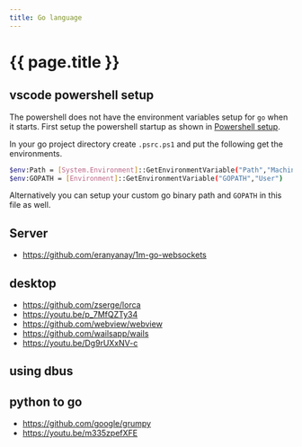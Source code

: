 ```yaml
---
title: Go language
---
```


# {{ page.title }}



## vscode powershell setup
The powershell does not have the environment variables setup for `go` when it starts.
First setup the powershell startup as shown in
[Powershell setup](vscode#powershell-setup).

In your go project directory create `.psrc.ps1` and put the following get the
environments.
```bash
$env:Path = [System.Environment]::GetEnvironmentVariable("Path","Machine")
$env:GOPATH = [Environment]::GetEnvironmentVariable("GOPATH","User")
```
Alternatively you can setup your custom go binary path and `GOPATH` in this file as well.

## Server
* <https://github.com/eranyanay/1m-go-websockets>


## desktop
* <https://github.com/zserge/lorca>
* <https://youtu.be/p_7MfQZTy34>
* <https://github.com/webview/webview>
* <https://github.com/wailsapp/wails>
* <https://youtu.be/Dg9rUXxNV-c>


## using dbus


## python to go
* <https://github.com/google/grumpy>
* <https://youtu.be/m335zpefXFE>